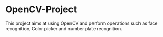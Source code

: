 # OpenCV-Project
This project aims at using OpenCV and perform operations such as face recognition, Color picker and number plate recognition.

